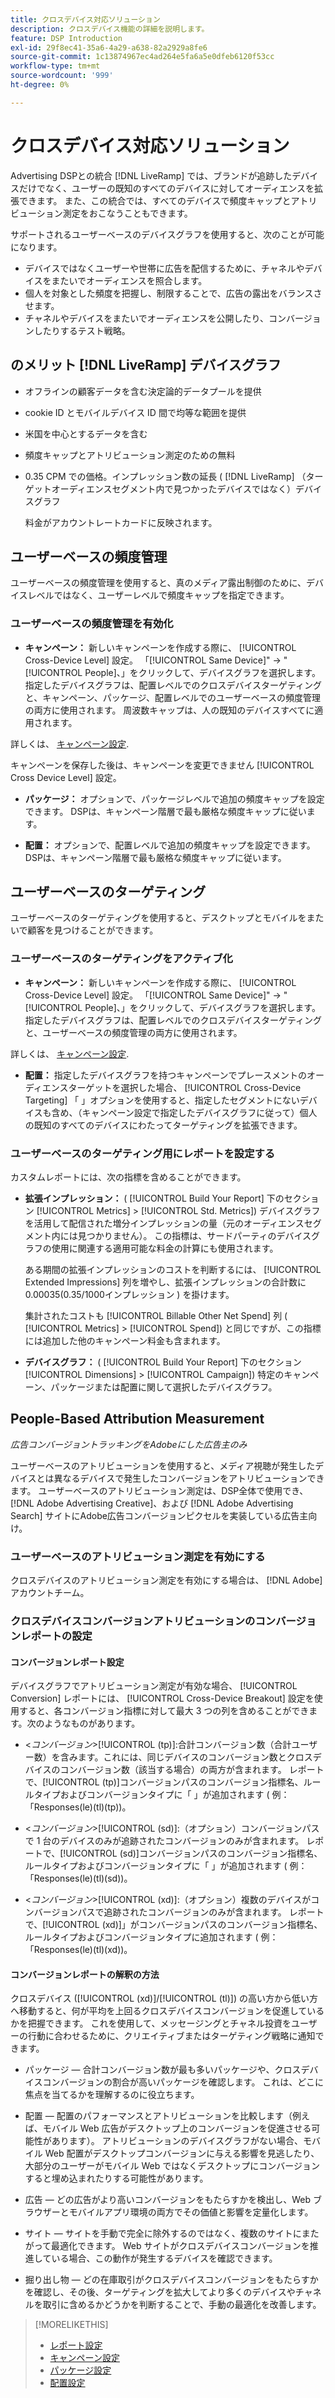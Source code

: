 ```yaml
---
title: クロスデバイス対応ソリューション
description: クロスデバイス機能の詳細を説明します。
feature: DSP Introduction
exl-id: 29f8ec41-35a6-4a29-a638-82a2929a8fe6
source-git-commit: 1c13874967ec4ad264e5fa6a5e0dfeb6120f53cc
workflow-type: tm+mt
source-wordcount: '999'
ht-degree: 0%

---
```


# クロスデバイス対応ソリューション

Advertising DSPとの統合 [!DNL LiveRamp] では、ブランドが追跡したデバイスだけでなく、ユーザーの既知のすべてのデバイスに対してオーディエンスを拡張できます。 また、この統合では、すべてのデバイスで頻度キャップとアトリビューション測定をおこなうこともできます。

サポートされるユーザーベースのデバイスグラフを使用すると、次のことが可能になります。

* デバイスではなくユーザーや世帯に広告を配信するために、チャネルやデバイスをまたいでオーディエンスを照合します。
* 個人を対象とした頻度を把握し、制限することで、広告の露出をバランスさせます。
* チャネルやデバイスをまたいでオーディエンスを公開したり、コンバージョンしたりするテスト戦略。

## のメリット [!DNL LiveRamp] デバイスグラフ

* オフラインの顧客データを含む決定論的データプールを提供

* cookie ID とモバイルデバイス ID 間で均等な範囲を提供

* 米国を中心とするデータを含む

* 頻度キャップとアトリビューション測定のための無料

* 0.35 CPM での価格。インプレッション数の延長 ( [!DNL LiveRamp] （ターゲットオーディエンスセグメント内で見つかったデバイスではなく）デバイスグラフ

   料金がアカウントレートカードに反映されます。

## ユーザーベースの頻度管理

ユーザーベースの頻度管理を使用すると、真のメディア露出制御のために、デバイスレベルではなく、ユーザーレベルで頻度キャップを指定できます。

### ユーザーベースの頻度管理を有効化

* **キャンペーン：** 新しいキャンペーンを作成する際に、 [!UICONTROL Cross-Device Level] 設定。 「[!UICONTROL Same Device]&quot; -> &quot;[!UICONTROL People]、」をクリックして、デバイスグラフを選択します。 指定したデバイスグラフは、配置レベルでのクロスデバイスターゲティングと、キャンペーン、パッケージ、配置レベルでのユーザーベースの頻度管理の両方に使用されます。 周波数キャップは、人の既知のデバイスすべてに適用されます。

詳しくは、 [キャンペーン設定](/help/dsp/campaign-management/campaigns/campaign-settings.md).

キャンペーンを保存した後は、キャンペーンを変更できません [!UICONTROL Cross Device Level] 設定。

* **パッケージ：**  オプションで、パッケージレベルで追加の頻度キャップを設定できます。 DSPは、キャンペーン階層で最も厳格な頻度キャップに従います。

* **配置：** オプションで、配置レベルで追加の頻度キャップを設定できます。 DSPは、キャンペーン階層で最も厳格な頻度キャップに従います。

## ユーザーベースのターゲティング

ユーザーベースのターゲティングを使用すると、デスクトップとモバイルをまたいで顧客を見つけることができます。

### ユーザーベースのターゲティングをアクティブ化

* **キャンペーン：** 新しいキャンペーンを作成する際に、 [!UICONTROL Cross-Device Level] 設定。 「[!UICONTROL Same Device]&quot; -> &quot;[!UICONTROL People]、」をクリックして、デバイスグラフを選択します。 指定したデバイスグラフは、配置レベルでのクロスデバイスターゲティングと、ユーザーベースの頻度管理の両方に使用されます。

詳しくは、 [キャンペーン設定](/help/dsp/campaign-management/campaigns/campaign-settings.md).

* **配置：** 指定したデバイスグラフを持つキャンペーンでプレースメントのオーディエンスターゲットを選択した場合、 [!UICONTROL Cross-Device Targeting] 「 」オプションを使用すると、指定したセグメントにないデバイスも含め、（キャンペーン設定で指定したデバイスグラフに従って）個人の既知のすべてのデバイスにわたってターゲティングを拡張できます。

### ユーザーベースのターゲティング用にレポートを設定する

カスタムレポートには、次の指標を含めることができます。

* **拡張インプレッション：** ( [!UICONTROL Build Your Report] 下のセクション [!UICONTROL Metrics] > [!UICONTROL Std. Metrics]) デバイスグラフを活用して配信された増分インプレッションの量（元のオーディエンスセグメント内には見つかりません）。 この指標は、サードパーティのデバイスグラフの使用に関連する適用可能な料金の計算にも使用されます。

   ある期間の拡張インプレッションのコストを判断するには、 [!UICONTROL Extended Impressions] 列を増やし、拡張インプレッションの合計数に$0.00035 ($0.35/1000インプレッション ) を掛けます。

   集計されたコストも [!UICONTROL Billable Other Net Spend] 列 ( [!UICONTROL Metrics] > [!UICONTROL Spend]) と同じですが、この指標には追加した他のキャンペーン料金も含まれます。

* **デバイスグラフ：** ( [!UICONTROL Build Your Report] 下のセクション [!UICONTROL Dimensions] > [!UICONTROL Campaign]) 特定のキャンペーン、パッケージまたは配置に関して選択したデバイスグラフ。

## People-Based Attribution Measurement

*広告コンバージョントラッキングをAdobeにした広告主のみ*

ユーザーベースのアトリビューションを使用すると、メディア視聴が発生したデバイスとは異なるデバイスで発生したコンバージョンをアトリビューションできます。 ユーザーベースのアトリビューション測定は、DSP全体で使用でき、 [!DNL Adobe Advertising Creative]、および [!DNL Adobe Advertising Search] サイトにAdobe広告コンバージョンピクセルを実装している広告主向け。

### ユーザーベースのアトリビューション測定を有効にする

クロスデバイスのアトリビューション測定を有効にする場合は、 [!DNL Adobe] アカウントチーム。

### クロスデバイスコンバージョンアトリビューションのコンバージョンレポートの設定

#### コンバージョンレポート設定

デバイスグラフでアトリビューション測定が有効な場合、 [!UICONTROL Conversion] レポートには、 [!UICONTROL Cross-Device Breakout] 設定を使用すると、各コンバージョン指標に対して最大 3 つの列を含めることができます。次のようなものがあります。

* &lt;*コンバージョン*>[!UICONTROL (tp)]:合計コンバージョン数（合計ユーザー数）を含みます。これには、同じデバイスのコンバージョン数とクロスデバイスのコンバージョン数（該当する場合）の両方が含まれます。 レポートで、[!UICONTROL (tp)]コンバージョンパスのコンバージョン指標名、ルールタイプおよびコンバージョンタイプに「 」が追加されます ( 例：「Responses(le)(tl)(tp))。

* &lt;*コンバージョン*>[!UICONTROL (sd)]:（オプション）コンバージョンパスで 1 台のデバイスのみが追跡されたコンバージョンのみが含まれます。 レポートで、[!UICONTROL (sd)]コンバージョンパスのコンバージョン指標名、ルールタイプおよびコンバージョンタイプに「 」が追加されます ( 例：「Responses(le)(tl)(sd))。

* &lt;*コンバージョン*>[!UICONTROL (xd)]:（オプション）複数のデバイスがコンバージョンパスで追跡されたコンバージョンのみが含まれます。 レポートで、[!UICONTROL (xd)]」がコンバージョンパスのコンバージョン指標名、ルールタイプおよびコンバージョンタイプに追加されます ( 例：「Responses(le)(tl)(xd))。

#### コンバージョンレポートの解釈の方法

クロスデバイス ([!UICONTROL (xd)]/[!UICONTROL (tl)]) の高い方から低い方へ移動すると、何が平均を上回るクロスデバイスコンバージョンを促進しているかを把握できます。 これを使用して、メッセージングとチャネル投資をユーザーの行動に合わせるために、クリエイティブまたはターゲティング戦略に通知できます。

* パッケージ — 合計コンバージョン数が最も多いパッケージや、クロスデバイスコンバージョンの割合が高いパッケージを確認します。 これは、どこに焦点を当てるかを理解するのに役立ちます。

* 配置 — 配置のパフォーマンスとアトリビューションを比較します（例えば、モバイル Web 広告がデスクトップ上のコンバージョンを促進させる可能性があります）。 アトリビューションのデバイスグラフがない場合、モバイル Web 配置がデスクトップコンバージョンに与える影響を見逃したり、大部分のユーザーがモバイル Web ではなくデスクトップにコンバージョンすると埋め込まれたりする可能性があります。

* 広告 — どの広告がより高いコンバージョンをもたらすかを検出し、Web ブラウザーとモバイルアプリ環境の両方でその価値と影響を定量化します。

* サイト — サイトを手動で完全に除外するのではなく、複数のサイトにまたがって最適化できます。 Web サイトがクロスデバイスコンバージョンを推進している場合、この動作が発生するデバイスを確認できます。

* 掘り出し物 — どの在庫取引がクロスデバイスコンバージョンをもたらすかを確認し、その後、ターゲティングを拡大してより多くのデバイスやチャネルを取引に含めるかどうかを判断することで、手動の最適化を改善します。

>[!MORELIKETHIS]
>
>* [レポート設定](/help/dsp/reports/report-settings.md)
>* [キャンペーン設定](/help/dsp/campaign-management/campaigns/campaign-settings.md)
>* [パッケージ設定](/help/dsp/campaign-management/packages/package-settings.md)
>* [配置設定](/help/dsp/campaign-management/placements/placement-settings.md)

